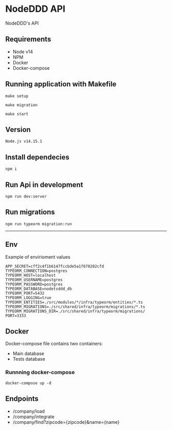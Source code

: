 # NodeDDD API

NodeDDD's API

## Requirements

- Node v14
- NPM
- Docker
- Docker-compose

## Running application with Makefile

```
make setup

make migration

make start
```

## Version

    Node.js v14.15.1

## Install dependecies

    npm i

## Run Api in development

    npm run dev:server

## Run migrations

    npm run typeorm migration:run

---

## Env

Example of envirioment values

```
APP_SECRET=cff2c4f1b6147fccbde5a1f670202cfd
TYPEORM_CONNECTION=postgres
TYPEORM_HOST=localhost
TYPEORM_USERNAME=postgres
TYPEORM_PASSWORD=postgres
TYPEORM_DATABASE=nodetsddd_db
TYPEORM_PORT=5432
TYPEORM_LOGGING=true
TYPEORM_ENTITIES=./src/modules/*/infra/typeorm/entities/*.ts
TYPEORM_MIGRATIONS=./src/shared/infra/typeorm/migrations/*.ts
TYPEORM_MIGRATIONS_DIR=./src/shared/infra/typeorm/migrations/
PORT=3333
```

## Docker

Docker-compose file contains two containers:

- Main database
- Tests database

### Runnning docker-compose

    docker-compose up -d

## Endpoints

- /company/load
- /company/integrate
- /company/find?zipcode={zipcode}&name={name}
